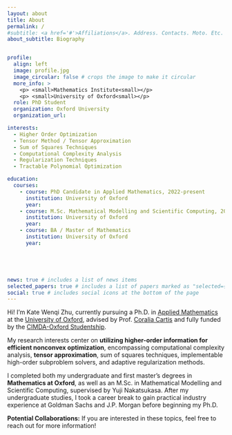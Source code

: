 ```yaml
---
layout: about
title: About
permalink: /
#subtitle: <a href='#'>Affiliations</a>. Address. Contacts. Moto. Etc.
about_subtitle: Biography


profile:
  align: left
  image: profile.jpg
  image_circular: false # crops the image to make it circular
  more_info: >
    <p> <small>Mathematics Institute<small></p>
    <p> <small>University of Oxford<small></p>
  role: PhD Student
  organization: Oxford University  
  organization_url:  

interests:
  - Higher Order Optimization
  - Tensor Method / Tensor Approximation
  - Sum of Squares Techniques
  - Computational Complexity Analysis
  - Regularization Techniques
  - Tractable Polynomial Optimization

education:
  courses:
    - course: PhD Candidate in Applied Mathematics, 2022-present
      institution: University of Oxford
      year:
    - course: M.Sc. Mathematical Modelling and Scientific Computing, 2021
      institution: University of Oxford
      year:
    - course: BA / Master of Mathematics
      institution: University of Oxford
      year:





news: true # includes a list of news items
selected_papers: true # includes a list of papers marked as "selected={true}"
social: true # includes social icons at the bottom of the page
---
```



Hi! I’m Kate Wenqi Zhu, currently pursuing a Ph.D. in [Applied Mathematics](https://www.maths.ox.ac.uk/groups/numerical-analysis) at the [University of Oxford](https://www.maths.ox.ac.uk/), advised by Prof. [Coralia Cartis](https://www.maths.ox.ac.uk/people/coralia.cartis) and fully funded by the [CIMDA-Oxford Studentship](https://cimda-oxford.datasig.ac.uk/team).

My research interests center on **utilizing higher-order information for efficient nonconvex optimization**, encompassing computational complexity analysis, **tensor approximation**, sum of squares techniques, implementable high-order subproblem solvers, and adaptive regularization methods.

I completed both my undergraduate and first master’s degrees in **Mathematics at Oxford**, as well as an M.Sc. in Mathematical Modelling and Scientific Computing, supervised by Yuji Nakatsukasa. After my undergraduate studies, I took a career break to gain practical industry experience at Goldman Sachs and J.P. Morgan before beginning my Ph.D.

**Potential Collaborations:** If you are interested in these topics, feel free to reach out for more information!

&nbsp;
&nbsp;




